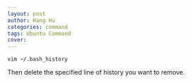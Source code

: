 ```yaml
---
layout: post
author: Hang Hu
categories: command
tags: Ubuntu Command 
cover: 
---
```


```
vim ~/.bash_history
```

Then delete the specified line of history you want to remove.

